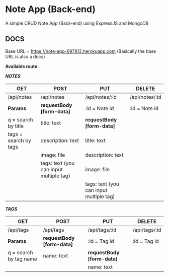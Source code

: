 # Note App (Back-end)

A simple CRUD Note App (Back-end) using ExpressJS and MongoDB

## **DOCS**

Base URL = https://note-app-697812.herokuapp.com (Basically the base URL is also a docs)

**Available route:**

***NOTES***

| GET                   | POST                                    | PUT                                     | DELETE         |
| --------------------- | --------------------------------------- | --------------------------------------- | -------------- |
| /api/notes            | /api/notes                              | /api/notes/:id                          | /api/notes/:id |
| **Params**            | **requestBody  [form-data]**            | :id = Note id                           | :id = Note id  |
| q = search by title   | title: text                             | **requestBody  [form-data]**            |
| tags = search by tags | description: text                       | title: text                             |
|                       | image: file                             | description: text                       |
|                       | tags: text (you can input multiple tag) | image: file                             |
|                       |                                         | tags: text (you can input multiple tag) |


***TAGS***

| GET                    | POST                         | PUT                          | DELETE        |
| ---------------------- | ---------------------------- | ---------------------------- | ------------- |
| /api/tags              | /api/tags                    | /api/tags/:id                | /api/tags/:id |
| **Params**             | **requestBody  [form-data]** | :id = Tag id                 | :id = Tag id  |
| q = search by tag name | name: text                   | **requestBody  [form-data]** |
|                        |                              | name: text                   |

